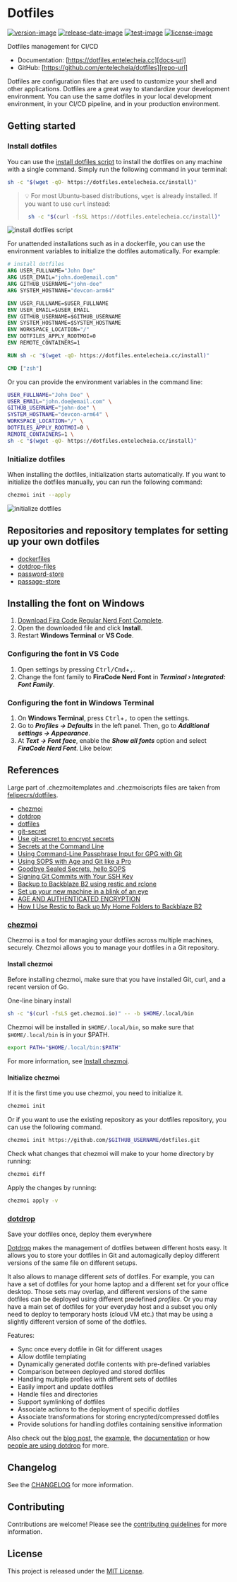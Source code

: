# Dotfiles

[![version-image]][release-url]
[![release-date-image]][release-url]
[![test-image]][test-url]
[![license-image]][license-url]

<!-- Links: -->
[test-image]: https://github.com/entelecheia/dotfiles/actions/workflows/test.yaml/badge.svg
[test-url]: https://github.com/entelecheia/dotfiles/actions/workflows/test.yaml

[license-image]: https://img.shields.io/github/license/entelecheia/dotfiles
[license-url]: https://github.com/entelecheia/dotfiles/blob/main/LICENSE
[version-image]: https://img.shields.io/github/v/release/entelecheia/dotfiles?sort=semver
[release-date-image]: https://img.shields.io/github/release-date/entelecheia/dotfiles
[release-url]: https://github.com/entelecheia/dotfiles/releases
[conventional-commits-image]: https://img.shields.io/badge/Conventional%20Commits-1.0.0-%23FE5196?logo=conventionalcommits&logoColor=white
[conventional commits]: https://conventionalcommits.org
[repo-url]: https://github.com/entelecheia/dotfiles
[pypi-url]: https://pypi.org/project/dotfiles
[docs-url]: https://dotfiles.entelecheia.cc
[changelog]: https://github.com/entelecheia/dotfiles/blob/main/CHANGELOG.md
[contributing guidelines]: https://github.com/entelecheia/dotfiles/blob/main/CONTRIBUTING.md

<!-- Links: -->

Dotfiles management for CI/CD

- Documentation: [https://dotfiles.entelecheia.cc][docs-url]
- GitHub: [https://github.com/entelecheia/dotfiles][repo-url]

Dotfiles are configuration files that are used to customize your shell and other applications. Dotfiles are a great way to standardize your development environment. You can use the same dotfiles in your local development environment, in your CI/CD pipeline, and in your production environment.

## Getting started

### Install dotfiles

You can use the [install dotfiles script](https://dotfiles.entelecheia.cc/install) to install the dotfiles on any machine with a single command. Simply run the following command in your terminal:

```bash
sh -c "$(wget -qO- https://dotfiles.entelecheia.cc/install)"
```

> 💡 For most Ubuntu-based distributions, `wget` is already installed. If you want to use `curl` instead:
>
> ```bash
>  sh -c "$(curl -fsSL https://dotfiles.entelecheia.cc/install)"
> ```

![install dotfiles script](https://github.com/entelecheia/dotfiles/blob/main/docs/figs/install_dotfiles_script.png?raw=true)

For unattended installations such as in a dockerfile, you can use the environment variables to initialize the dotfiles automatically. For example:

```dockerfile
# install dotfiles
ARG USER_FULLNAME="John Doe"
ARG USER_EMAIL="john.doe@email.com"
ARG GITHUB_USERNAME="john-doe"
ARG SYSTEM_HOSTNANE="devcon-arm64"

ENV USER_FULLNAME=$USER_FULLNAME
ENV USER_EMAIL=$USER_EMAIL
ENV GITHUB_USERNAME=$GITHUB_USERNAME
ENV SYSTEM_HOSTNAME=$SYSTEM_HOSTNAME
ENV WORKSPACE_LOCATION="/"
ENV DOTFILES_APPLY_ROOTMOI=0
ENV REMOTE_CONTAINERS=1

RUN sh -c "$(wget -qO- https://dotfiles.entelecheia.cc/install)"

CMD ["zsh"]
```

Or you can provide the environment variables in the command line:

```bash
USER_FULLNAME="John Doe" \
USER_EMAIL="john.doe@email.com" \
GITHUB_USERNAME="john-doe" \
SYSTEM_HOSTNAME="devcon-arm64" \
WORKSPACE_LOCATION="/" \
DOTFILES_APPLY_ROOTMOI=0 \
REMOTE_CONTAINERS=1 \
sh -c "$(wget -qO- https://dotfiles.entelecheia.cc/install)"
```

### Initialize dotfiles

When installing the dotfiles, initialization starts automatically. If you want to initialize the dotfiles manually, you can run the following command:

```bash
chezmoi init --apply
```

![initialize dotfiles](https://github.com/entelecheia/dotfiles/blob/main/docs/figs/initialize_dotfiles.png?raw=true)

## Repositories and repository templates for setting up your own dotfiles

- [dockerfiles](https://github.com/entelecheia/dockerfiles)
- [dotdrop-files](https://github.com/entelecheia/dotdrop-files)
- [password-store](https://github.com/entelecheia/password-store)
- [passage-store](https://github.com/entelecheia/passage-store)

## Installing the font on **Windows**

1. [Download Fira Code Regular Nerd Font Complete](https://github.com/ryanoasis/nerd-fonts/raw/HEAD/patched-fonts/FiraCode/Regular/complete/Fira%20Code%20Regular%20Nerd%20Font%20Complete.ttf).
2. Open the downloaded file and click **Install**.
3. Restart **Windows Terminal** or **VS Code**.

### Configuring the font in **VS Code**

1. Open settings by pressing <kbd>Ctrl/Cmd</kbd>+<kbd>,</kbd>.
2. Change the font family to **FiraCode Nerd Font** in **_Terminal › Integrated: Font Family_**.

### Configuring the font in **Windows Terminal**

1. On **Windows Terminal**, press <kbd>Ctrl</kbd>+<kbd>,</kbd> to open the settings.
2. Go to **_Profiles -> Defaults_** in the left panel. Then, go to **_Additional settings -> Appearance_**.
3. At **_Text -> Font face_**, enable the **_Show all fonts_** option and select **_FiraCode Nerd Font_**. Like below:

## References

Large part of .chezmoitemplates and .chezmoiscripts files are taken from [felipecrs/dotfiles](https://github.com/felipecrs/dotfiles).

- [chezmoi](https://chezmoi.io)
- [dotdrop](https://github.com/deadc0de6/dotdrop)
- [dotfiles](https://dotfiles.github.io/)
- [git-secret](https://git-secret.io/)
- [Use git-secret to encrypt secrets](https://www.pascallandau.com/blog/git-secret-encrypt-repository-docker/#git-secret-installation)
- [Secrets at the Command Line](https://blog.gitguardian.com/secrets-at-the-command-line/)
- [Using Command-Line Passphrase Input for GPG with Git](https://betakuang.medium.com/using-command-line-passphrase-input-for-gpg-with-git-for-windows-f78ae2c7cd2e)
- [Using SOPS with Age and Git like a Pro](https://devops.datenkollektiv.de/using-sops-with-age-and-git-like-a-pro.html)
- [Goodbye Sealed Secrets, hello SOPS](https://itnext.io/goodbye-sealed-secrets-hello-sops-3ee6a92662bb)
- [Signing Git Commits with Your SSH Key](https://calebhearth.com/sign-git-with-ssh#:%7E:text=configured%20signing%20correctly.-,Verifying,-Git%20also%20lets)
- [Backup to Backblaze B2 using restic and rclone](https://jdheyburn.co.uk/blog/backup-to-backblaze-b2-using-restic-and-rclone/)
- [Set up your new machine in a blink of an eye](https://dev.to/vvidovic/set-up-your-new-machine-in-a-blink-of-an-eye-43j7)
- [AGE AND AUTHENTICATED ENCRYPTION](https://words.filippo.io/dispatches/age-authentication/)
- [How I Use Restic to Back up My Home Folders to Backblaze B2](https://www.seanh.cc/2022/04/03/restic/#3-install-pass)

### [chezmoi](https://chezmoi.io)

Chezmoi is a tool for managing your dotfiles across multiple machines, securely. Chezmoi allows you to manage your dotfiles in a Git repository.

#### Install chezmoi

Before installing chezmoi, make sure that you have installed Git, curl, and a recent version of Go.

One-line binary install

```sh
sh -c "$(curl -fsLS get.chezmoi.io)" -- -b $HOME/.local/bin
```

Chezmoi will be installed in `$HOME/.local/bin`, so make sure that `$HOME/.local/bin` is in your $PATH.

```sh
export PATH="$HOME/.local/bin:$PATH"
```

For more information, see [Install chezmoi](https://www.chezmoi.io/install/).

#### Initialize chezmoi

If it is the first time you use chezmoi, you need to initialize it.

```sh
chezmoi init
```

Or if you want to use the existing repository as your dotfiles repository, you can use the following command.

```sh
chezmoi init https://github.com/$GITHUB_USERNAME/dotfiles.git
```

Check what changes that chezmoi will make to your home directory by running:

```sh
chezmoi diff
```

Apply the changes by running:

```sh
chezmoi apply -v
```

### [dotdrop](https://github.com/deadc0de6/dotdrop)

Save your dotfiles once, deploy them everywhere

[Dotdrop](https://github.com/deadc0de6/dotdrop) makes the management of dotfiles between different hosts easy.
It allows you to store your dotfiles in Git and automagically deploy
different versions of the same file on different setups.

It also allows to manage different _sets_ of dotfiles.
For example, you can have a set of dotfiles for your home laptop and
a different set for your office desktop. Those sets may overlap, and different
versions of the same dotfiles can be deployed using different predefined _profiles_.
Or you may have a main set of dotfiles for your
everyday host and a subset you only need to deploy to temporary
hosts (cloud VM etc.) that may be using
a slightly different version of some of the dotfiles.

Features:

- Sync once every dotfile in Git for different usages
- Allow dotfile templating
- Dynamically generated dotfile contents with pre-defined variables
- Comparison between deployed and stored dotfiles
- Handling multiple profiles with different sets of dotfiles
- Easily import and update dotfiles
- Handle files and directories
- Support symlinking of dotfiles
- Associate actions to the deployment of specific dotfiles
- Associate transformations for storing encrypted/compressed dotfiles
- Provide solutions for handling dotfiles containing sensitive information

Also check out the [blog post](https://deadc0de.re/articles/dotfiles.html),
the [example](#getting-started), the [documentation](https://dotdrop.readthedocs.io/) or
how [people are using dotdrop](https://dotdrop.readthedocs.io/en/latest/misc/people-using-dotdrop/)
for more.

## Changelog

See the [CHANGELOG] for more information.

## Contributing

Contributions are welcome! Please see the [contributing guidelines] for more information.

## License

This project is released under the [MIT License][license-url].
